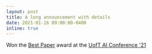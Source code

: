 ```yaml
---
layout: post
title: A long announcement with details
date: 2021-01-16 09:00:00-0400
inline: true
---
```


Won the <a href="https://www.scitepress.org/PublicationsDetail.aspx?ID=B1zBDFJzAis=&t=1">Best Paper</a>
award at the <a href="https://www.uoft.ai/conference">UofT AI Conference '21</a>